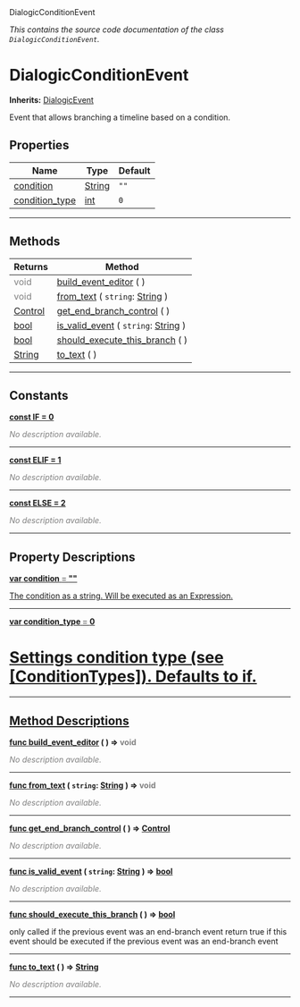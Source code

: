 
<div class="header-banner purple">
<div class="header-label purple">DialogicConditionEvent</div>
</div>

*This contains the source code documentation of the class `DialogicConditionEvent`.*
        
# DialogicConditionEvent
**Inherits:** [DialogicEvent](class_dialogicevent.md)

Event that allows branching a timeline based on a condition.
## Properties
Name | Type | Default 
--- | --- | --- 
[<span class="hljs-title">condition</span>](#property-condition) | [String](https://docs.godotengine.org/en/latest/classes/class_string.html#class-string) |  `""` 
[<span class="hljs-title">condition_type</span>](#property-condition_type) | [int](https://docs.godotengine.org/en/latest/classes/class_int.html#class-int) |  `0` 
--- 

## Methods
Returns | Method 
--- | --- 
<span style = "color: gray">void</span> | [<span class="hljs-title">build_event_editor</span>](#property-build_event_editor) ( ) 
<span style = "color: gray">void</span> | [<span class="hljs-title">from_text</span>](#property-from_text) ( `string`: [String](https://docs.godotengine.org/en/latest/classes/class_string.html#class-string) ) 
<span class="hljs-attribute">[Control](https://docs.godotengine.org/en/latest/classes/class_control.html#class-control)</span> | [<span class="hljs-title">get_end_branch_control</span>](#property-get_end_branch_control) ( ) 
<span class="hljs-attribute">[bool](https://docs.godotengine.org/en/latest/classes/class_bool.html#class-bool)</span> | [<span class="hljs-title">is_valid_event</span>](#property-is_valid_event) ( `string`: [String](https://docs.godotengine.org/en/latest/classes/class_string.html#class-string) ) 
<span class="hljs-attribute">[bool](https://docs.godotengine.org/en/latest/classes/class_bool.html#class-bool)</span> | [<span class="hljs-title">should_execute_this_branch</span>](#property-should_execute_this_branch) ( ) 
<span class="hljs-attribute">[String](https://docs.godotengine.org/en/latest/classes/class_string.html#class-string)</span> | [<span class="hljs-title">to_text</span>](#property-to_text) ( ) 
--- 
## Constants


<a class="header" id="constant-IF" href="#constant-IF">**<span class="hljs-attribute">const</span> <span class="hljs-title">IF</span><span class="hljs-comment"> = 0</span>**</a>



 <span style = "color: gray">*No description available.*</span> 

---


<a class="header" id="constant-ELIF" href="#constant-ELIF">**<span class="hljs-attribute">const</span> <span class="hljs-title">ELIF</span><span class="hljs-comment"> = 1</span>**</a>



 <span style = "color: gray">*No description available.*</span> 

---


<a class="header" id="constant-ELSE" href="#constant-ELSE">**<span class="hljs-attribute">const</span> <span class="hljs-title">ELSE</span><span class="hljs-comment"> = 2</span>**</a>



 <span style = "color: gray">*No description available.*</span> 

---
## Property Descriptions



<a class="header" id="property-condition" href="#property-condition">**<span class="hljs-attribute">var</span> <span class="hljs-title">condition</span> <span style = "color: gray"> = </span> ""** 



The condition as a string. Will be executed as an Expression.

---



<a class="header" id="property-condition_type" href="#property-condition_type">**<span class="hljs-attribute">var</span> <span class="hljs-title">condition_type</span> <span style = "color: gray"> = </span> 0** 



# Settings condition type (see [ConditionTypes]). Defaults to if.

---

## Method Descriptions



<a class="header" id="method-build_event_editor" href="#method-build_event_editor">**<span class="hljs-attribute">func</span> [<span class="hljs-title">build_event_editor</span>](#property-build_event_editor) ( )</a>  ⇒ <span style = "color: gray">void</span>** 



 <span style = "color: gray">*No description available.*</span> 

---



<a class="header" id="method-from_text" href="#method-from_text">**<span class="hljs-attribute">func</span> [<span class="hljs-title">from_text</span>](#property-from_text) ( `string`: [String](https://docs.godotengine.org/en/latest/classes/class_string.html#class-string) )</a>  ⇒ <span style = "color: gray">void</span>** 



 <span style = "color: gray">*No description available.*</span> 

---



<a class="header" id="method-get_end_branch_control" href="#method-get_end_branch_control">**<span class="hljs-attribute">func</span> [<span class="hljs-title">get_end_branch_control</span>](#property-get_end_branch_control) ( )</a>  ⇒ <span class="hljs-attribute">[Control](https://docs.godotengine.org/en/latest/classes/class_control.html#class-control)</span>** 



 <span style = "color: gray">*No description available.*</span> 

---



<a class="header" id="method-is_valid_event" href="#method-is_valid_event">**<span class="hljs-attribute">func</span> [<span class="hljs-title">is_valid_event</span>](#property-is_valid_event) ( `string`: [String](https://docs.godotengine.org/en/latest/classes/class_string.html#class-string) )</a>  ⇒ <span class="hljs-attribute">[bool](https://docs.godotengine.org/en/latest/classes/class_bool.html#class-bool)</span>** 



 <span style = "color: gray">*No description available.*</span> 

---



<a class="header" id="method-should_execute_this_branch" href="#method-should_execute_this_branch">**<span class="hljs-attribute">func</span> [<span class="hljs-title">should_execute_this_branch</span>](#property-should_execute_this_branch) ( )</a>  ⇒ <span class="hljs-attribute">[bool](https://docs.godotengine.org/en/latest/classes/class_bool.html#class-bool)</span>** 



only called if the previous event was an end-branch event return true if this event should be executed if the previous event was an end-branch event

---



<a class="header" id="method-to_text" href="#method-to_text">**<span class="hljs-attribute">func</span> [<span class="hljs-title">to_text</span>](#property-to_text) ( )</a>  ⇒ <span class="hljs-attribute">[String](https://docs.godotengine.org/en/latest/classes/class_string.html#class-string)</span>** 



 <span style = "color: gray">*No description available.*</span> 

---

